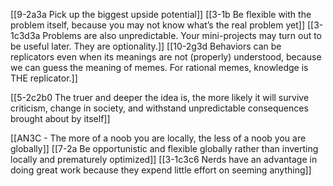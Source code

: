 [[9-2a3a Pick up the biggest upside potential]]
[[3-1b Be flexible with the problem itself, because you may not know what’s the real problem yet]]
[[3-1c3d3a Problems are also unpredictable. Your mini-projects may turn out to be useful later. They are optionality.]]
[[10-2g3d Behaviors can be replicators even when its meanings are not (properly) understood, because we can guess the meaning of memes. For rational memes, knowledge is THE replicator.]]

[[5-2c2b0 The truer and deeper the idea is, the more likely it will survive criticism, change in society, and withstand unpredictable consequences brought about by itself]]

[[AN3C - The more of a noob you are locally, the less of a noob you are globally]]
[[7-2a Be opportunistic and flexible globally rather than inverting locally and prematurely optimized]]
[[3-1c3c6 Nerds have an advantage in doing great work because they expend little effort on seeming anything]]